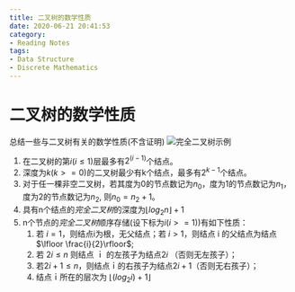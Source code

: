 ```yaml
---
title: 二叉树的数学性质
date: 2020-06-21 20:41:53
category: 
- Reading Notes
tags:
- Data Structure
- Discrete Mathematics
---
```



# 二叉树的数学性质
总结一些与二叉树有关的数学性质(不含证明)
![完全二叉树示例](https://s1.ax1x.com/2020/06/22/NY9tX9.gif)

1.  在二叉树的第$i(i\le1)$层最多有$2^{(i-1)}$个结点。
2.  深度为$k(k>=0)$的二叉树最少有k个结点，最多有$2^{k-1}$个结点。 
3.  对于任一棵非空二叉树，若其度为0的节点数记为$n_0$，度为1的节点数记为$n_1$， 度为2的节点数记为$n_2$, 则$n_0 = n_2+1$。
4.  具有n个结点的*完全二叉树*的深度为$\lfloor log_2 n\rfloor +1$
5.   n个节点的*完全二叉树*顺序存储(设下标为$i (i >= 1)$)有如下性质： 
     1. 若 $i = 1$，则结点i为根，无父结点；若 $i > 1$，则结点 i 的父结点为结点$\lfloor \frac{i}{2}\rfloor$; 
     2. 若 $2i \le n$ 则结点 ｉ 的左孩子为结点$2  i$ （否则无左孩子）； 
     3. 若$2 i +1 \le n$，则结点ｉ的右孩子为结点$2  i + 1$（否则无右孩子）； 
     4. 结点ｉ所在的层次为 $\lfloor (log_2i)+1\rfloor$ 